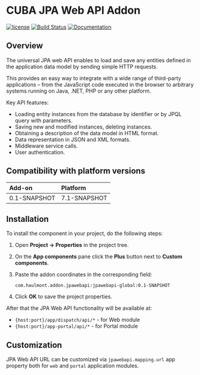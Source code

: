 # CUBA JPA Web API Addon

[![license](https://img.shields.io/badge/license-Apache%20License%202.0-blue.svg?style=flat)](http://www.apache.org/licenses/LICENSE-2.0)
[![Build Status](https://travis-ci.org/cuba-platform/jpawebapi.svg?branch=master)](https://travis-ci.org/cuba-platform/jpawebapi)
[![Documentation](https://img.shields.io/badge/documentation-online-03a9f4.svg)](https://github.com/cuba-platform/jpawebapi/wiki)

## Overview

The universal JPA web API enables to load and save any entities
defined in the application data model by sending simple HTTP requests. 

This provides an easy way to integrate with a wide range of third-party 
applications – from the JavaScript code executed in the browser to arbitrary 
systems running on Java, .NET, PHP or any other platform.

Key API features:

- Loading entity instances from the database by identifier or by JPQL query with parameters.
- Saving new and modified instances, deleting instances.
- Obtaining a description of the data model in HTML format.
- Data representation in JSON and XML formats.
- Middleware service calls.
- User authentication.

## Compatibility with platform versions

| Add-on        | Platform      |
|:------------- |:------------- |
| 0.1-SNAPSHOT  | 7.1-SNAPSHOT  |

## Installation

To install the component in your project, do the following steps:

1. Open **Project -> Properties** in the project tree.

2. On the **App components** pane click the **Plus** button next to **Custom components**.

3. Paste the addon coordinates in the corresponding field:

    `com.haulmont.addon.jpawebapi:jpawebapi-global:0.1-SNAPSHOT`

4. Click **OK** to save the project properties.

After that the JPA Web API functionality will be available at:

- `{host:port}/app/dispatch/api/*` - for Web module
- `{host:port}/app-portal/api/*` - for Portal module

## Customization

JPA Web API URL can be customized via `jpawebapi.mapping.url` app property
both for `web` and `portal` application modules.
